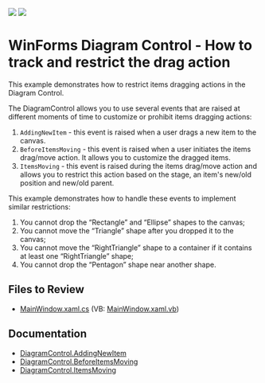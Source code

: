 <!-- default badges list -->
[![](https://img.shields.io/badge/Open_in_DevExpress_Support_Center-FF7200?style=flat-square&logo=DevExpress&logoColor=white)](https://supportcenter.devexpress.com/ticket/details/T1208174)
[![](https://img.shields.io/badge/📖_How_to_use_DevExpress_Examples-e9f6fc?style=flat-square)](https://docs.devexpress.com/GeneralInformation/403183)
<!-- default badges end -->
# WinForms Diagram Control - How to track and restrict the drag action

This example demonstrates how to restrict items dragging actions in the Diagram Control.

The DiagramControl allows you to use several events that are raised at different moments of time to customize or prohibit items dragging actions:
1) `AddingNewItem` - this event is raised when a user drags a new item to the canvas.
2) `BeforeItemsMoving` - this event is raised when a user initiates the items drag/move action. It allows you to customize the dragged items.
3) `ItemsMoving` - this event is raised during the items drag/move action and allows you to restrict this action based on the stage, an item's new/old position and new/old parent.

This example demonstrates how to handle these events to implement similar restrictions:


1) You cannot drop the “Rectangle” and “Ellipse” shapes to the canvas;
2) You cannot move the “Triangle” shape after you dropped it to the canvas;
3) You cannot move the “RightTriangle” shape to a container if it contains at least one “RightTriangle” shape;
4) You cannot drop the “Pentagon” shape near another shape.

## Files to Review

- [MainWindow.xaml.cs](./CS/WinApp7/Form1.Designer.cs) (VB: [MainWindow.xaml.vb](./VB/WinApp7/Form1.Designer.vb))

## Documentation

- [DiagramControl.AddingNewItem](https://docs.devexpress.com/WindowsForms/DevExpress.XtraDiagram.DiagramControl.AddingNewItem)
- [DiagramControl.BeforeItemsMoving](https://docs.devexpress.com/WindowsForms/DevExpress.XtraDiagram.DiagramControl.BeforeItemsMoving)
- [DiagramControl.ItemsMoving](https://docs.devexpress.com/WindowsForms/DevExpress.XtraDiagram.DiagramControl.ItemsMoving)
